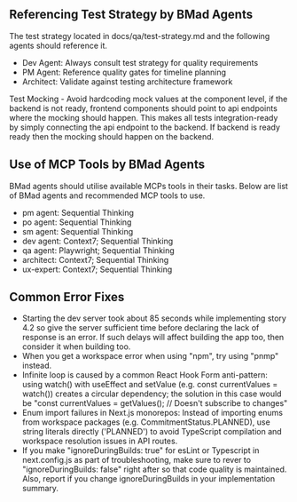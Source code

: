 
## Referencing Test Strategy by BMad Agents
The test strategy located in docs/qa/test-strategy.md and the following agents should reference it. 
  - Dev Agent: Always consult test strategy for quality requirements
  - PM Agent: Reference quality gates for timeline planning
  - Architect: Validate against testing architecture framework

Test Mocking - Avoid hardcoding mock values at the component level, if the backend is not ready, frontend components should point to api endpoints where the mocking should happen. This makes all tests integration-ready by simply connecting the api endpoint to the backend. If backend is ready ready then the mocking should happen on the backend. 

## Use of MCP Tools by BMad Agents
BMad agents should utilise available MCPs tools in their tasks. Below are list of BMad agents and recommended MCP tools to use.  
 - pm agent: Sequential Thinking
 - po agent: Sequential Thinking
 - sm agent: Sequential Thinking
 - dev agent: Context7; Sequential Thinking
 - qa agent: Playwright; Sequential Thinking
 - architect: Context7; Sequential Thinking
 - ux-expert: Context7; Sequential Thinking

 ## Common Error Fixes
 - Starting the dev server took about 85 seconds while implementing story 4.2 so give the server sufficient time before declaring the lack of response is an error. If such delays will affect building the app too, then consider it when building too. 
 - When you get a workspace error when using "npm", try using "pnmp" instead. 
 - Infinite loop is caused by a common React Hook Form anti-pattern: using watch() with useEffect and setValue (e.g. const currentValues = watch()) creates a circular dependency; the solution in this case would be "const currentValues = getValues(); // Doesn't subscribe to changes"
 - Enum import failures in Next.js monorepos: Instead of importing enums from workspace packages (e.g. CommitmentStatus.PLANNED), use string literals directly ('PLANNED') to avoid TypeScript compilation and workspace resolution issues in API routes.
 - If you make "ignoreDuringBuilds: true" for esLint or Typescript in next.config.js as part of troubleshooting, make sure to rever to  "ignoreDuringBuilds: false" right after so that code quality is maintained. Also, report if you change  ignoreDuringBuilds in your implementation summary.   